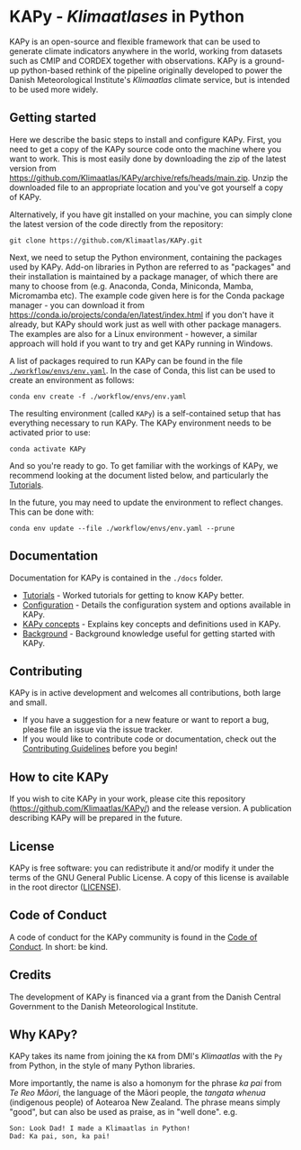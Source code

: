 # KAPy - *Klimaatlases* in Python

KAPy is an open-source and flexible framework that can be used to generate climate indicators anywhere in the world, working from datasets such as CMIP and CORDEX together with observations. KAPy is a ground-up python-based rethink of the pipeline originally developed to power the Danish Meteorological Institute's *Klimaatlas* climate service, but is intended to be used more widely.

## Getting started

Here we describe the basic steps to install and configure KAPy. First, you need to get a copy of the KAPy source code onto the machine where you want to work. This is most easily done by downloading the zip of the latest version from https://github.com/Klimaatlas/KAPy/archive/refs/heads/main.zip. Unzip the downloaded file to an appropriate location and you've got yourself a copy of KAPy.

Alternatively, if you have git installed on your machine, you can simply clone the latest version of the code directly from the repository:

```
git clone https://github.com/Klimaatlas/KAPy.git
```
Next, we need to setup the Python environment, containing the packages used by KAPy. Add-on libraries in Python are referred to as "packages" and their installation is maintained by a package manager, of which there are many to choose from (e.g. Anaconda, Conda, Miniconda, Mamba, Micromamba etc). The example code given here is for the Conda package manager - you can download it from https://conda.io/projects/conda/en/latest/index.html if you don't have it already, but KAPy should work just as well with other package managers. The examples are also for a Linux environment - however, a similar approach will hold if you want to try and get KAPy running in Windows.

A list of packages required to run KAPy can be found in the file [`./workflow/envs/env.yaml`](./workflow/envs/env.yaml). In the case of Conda, this list can be used to create an environment as follows:

```
conda env create -f ./workflow/envs/env.yaml
```

The resulting environment (called `KAPy`) is a self-contained setup that has everything necessary to run KAPy. The KAPy environment needs to be activated prior to use:

```
conda activate KAPy
```

And so you're ready to go. To get familiar with the workings of KAPy, we recommend looking at the document listed below, and particularly the [Tutorials](./docs/tutorials/README.md).

In the future, you may need to update the environment to reflect changes. This can be done with:

```
conda env update --file ./workflow/envs/env.yaml --prune
```


## Documentation

Documentation for KAPy is contained in the `./docs` folder. 
* [Tutorials](./docs/tutorials/README.md) - Worked tutorials for getting to know KAPy better.
* [Configuration](./docs/Configuration.md) - Details the configuration system and options available in KAPy.
* [KAPy concepts](./docs/KAPy_concepts.md) - Explains key concepts and definitions used in KAPy.
* [Background](./docs/Background.md) - Background knowledge useful for getting started with KAPy.


## Contributing

KAPy is in active development and welcomes all contributions, both large and small.  
    
* If you have a suggestion for a new feature or want to report a bug, please file an issue via the issue tracker.
* If you would like to contribute code or documentation, check out the [Contributing Guidelines](./CONTRIBUTING.md) before you begin!

## How to cite KAPy

If you wish to cite KAPy in your work, please cite this repository (https://github.com/Klimaatlas/KAPy/) and the release version. A publication describing KAPy will be prepared in the future.

## License

KAPy is free software: you can redistribute it and/or modify it under the terms of the GNU General Public License. A copy of this license is available in the root director ([LICENSE](./LICENSE)).
    
## Code of Conduct

A code of conduct for the KAPy community is found in the [Code of Conduct](./docs/Code_of_conduct.md). In short: be kind.
    
## Credits
    
The development of KAPy is financed via a grant from the Danish Central Government to the Danish Meteorological Institute.    
    
## Why KAPy?

KAPy takes its name from joining the `KA` from DMI's *Klimaatlas* with the `Py` from Python, in the style of many Python libraries. 

More importantly, the name is also a homonym for the phrase *ka pai* from *Te Reo Māori*, the language of the Māori people, the *tangata whenua* (indigenous people) of Aotearoa New Zealand. The phrase means simply "good", but can also be used as praise, as in "well done". e.g.

```
Son: Look Dad! I made a Klimaatlas in Python!
Dad: Ka pai, son, ka pai!
```
